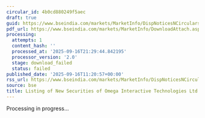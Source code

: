 ```yaml
---
circular_id: 4b0cd880249f5aec
draft: true
guid: https://www.bseindia.com/markets/MarketInfo/DispNoticesNCirculars.aspx?Noticeid={BFF9921A-045A-4960-9BDB-E8432930F4F7}&noticeno=20250916-39&dt=09/16/2025&icount=39&totcount=79&flag=0
pdf_url: https://www.bseindia.com/markets/MarketInfo/DownloadAttach.aspx?id=20250916-39&attachedId=
processing:
  attempts: 1
  content_hash: ''
  processed_at: '2025-09-16T21:29:44.842195'
  processor_version: '2.0'
  stage: download_failed
  status: failed
published_date: '2025-09-16T11:20:57+00:00'
rss_url: https://www.bseindia.com/markets/MarketInfo/DispNoticesNCirculars.aspx?Noticeid={BFF9921A-045A-4960-9BDB-E8432930F4F7}&noticeno=20250916-39&dt=09/16/2025&icount=39&totcount=79&flag=0
source: bse
title: Listing of New Securities of Omega Interactive Technologies Ltd
---
```


Processing in progress...